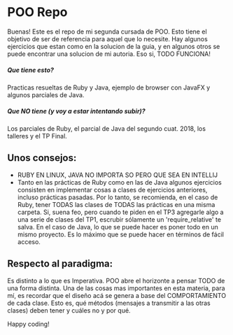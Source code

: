# POO Repo
Buenas! Este es el repo de mi segunda cursada de POO. Esto tiene el objetivo de ser de referencia para aquel que lo necesite. Hay algunos ejercicios que estan como en la solucion de la guia, y en algunos otros se puede encontrar una solucion de mi autoria. Eso si, TODO FUNCIONA! 

##### Que tiene esto? 
Practicas resueltas de Ruby y Java, ejemplo de browser con JavaFX y algunos parciales de Java.

##### Que NO tiene (y voy a estar intentando subir)? 
Los parciales de Ruby, el parcial de Java del segundo cuat. 2018, los talleres y el TP Final.

## Unos consejos:
- RUBY EN LINUX, JAVA NO IMPORTA SO PERO QUE SEA EN INTELLIJ
- Tanto en las prácticas de Ruby como en las de Java algunos ejercicios consisten en implementar cosas a clases de ejercicios anteriores, incluso prácticas pasadas. 
Por lo tanto, se recomienda, en el caso de Ruby, tener TODAS las clases de TODAS las prácticas en una misma carpeta. 
Si, suena feo, pero cuando te piden en el TP3 agregarle algo a una serie de clases del TP1, escrubir sólamente un 'require_relative' te salva.
En el caso de Java, lo que se puede hacer es poner todo en un mismo proyecto. Es lo máximo que se puede hacer en términos de fácil acceso.

## Respecto al paradigma:
Es distinto a lo que es Imperativa. POO abre el horizonte a pensar TODO de una forma distinta. Una de las cosas mas importantes en esta materia, para mí, es recordar que el diseño acá se genera a base del COMPORTAMIENTO de cada clase. Esto es, qué métodos (mensajes a transmitir a las otras clases) deben tener y cuáles no y por qué.

Happy coding!
